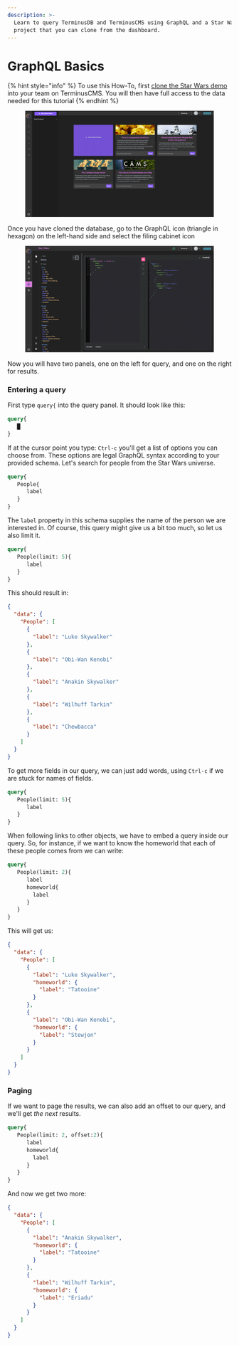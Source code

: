 ```yaml
---
description: >-
  Learn to query TerminusDB and TerminusCMS using GraphQL and a Star Wars data
  project that you can clone from the dashboard.
---
```


# GraphQL Basics

{% hint style="info" %}
To use this How-To, first [clone the Star Wars demo](../cloning-a-demo-project.md) into your team on TerminusCMS. You will then have full access to the data needed for this tutorial
{% endhint %}

<figure><img src="../../../.gitbook/assets/how-to-clone-a-demo.png" alt="Clone the Star Wars data product from the dashboard"><figcaption></figcaption></figure>

Once you have cloned the database, go to the GraphQL icon (triangle in hexagon) on the left-hand side and select the filing cabinet icon

<figure><img src="../../../.gitbook/assets/how-to-query-graphql.png" alt="GraphQL Query Playground in the TerminusCMS dashboard"><figcaption></figcaption></figure>

Now you will have two panels, one on the left for query, and one on the right for results.

### Entering a query

First type `query{` into the query panel. It should look like this:

```graphql
query{
   █
}
```

If at the cursor point you type: `Ctrl-c` you'll get a list of options you can choose from. These options are legal GraphQL syntax according to your provided schema. Let's search for people from the Star Wars universe.

```graphql
query{
   People{
      label
   }
}
```

The `label` property in this schema supplies the name of the person we are interested in. Of course, this query might give us a bit too much, so let us also limit it.

```graphql
query{
   People(limit: 5){
      label
   }
}
```

This should result in:

```json
{
  "data": {
    "People": [
      {
        "label": "Luke Skywalker"
      },
      {
        "label": "Obi-Wan Kenobi"
      },
      {
        "label": "Anakin Skywalker"
      },
      {
        "label": "Wilhuff Tarkin"
      },
      {
        "label": "Chewbacca"
      }
    ]
  }
}
```

To get more fields in our query, we can just add words, using `Ctrl-c` if we are stuck for names of fields.

```graphql
query{
   People(limit: 5){
      label
   }
}
```

When following links to other objects, we have to embed a query inside our query. So, for instance, if we want to know the homeworld that each of these people comes from we can write:

```graphql
query{
   People(limit: 2){
      label
      homeworld{
        label
      }
   }
}
```

This will get us:

```json
{
  "data": {
    "People": [
      {
        "label": "Luke Skywalker",
        "homeworld": {
          "label": "Tatooine"
        }
      },
      {
        "label": "Obi-Wan Kenobi",
        "homeworld": {
          "label": "Stewjon"
        }
      }
    ]
  }
}
```

### Paging

If we want to page the results, we can also add an offset to our query, and we'll get _the next_ results.

```graphql
query{
   People(limit: 2, offset:2){
      label
      homeworld{
        label
      }
   }
}
```

And now we get two more:

```json
{
  "data": {
    "People": [
      {
        "label": "Anakin Skywalker",
        "homeworld": {
          "label": "Tatooine"
        }
      },
      {
        "label": "Wilhuff Tarkin",
        "homeworld": {
          "label": "Eriadu"
        }
      }
    ]
  }
}
```
